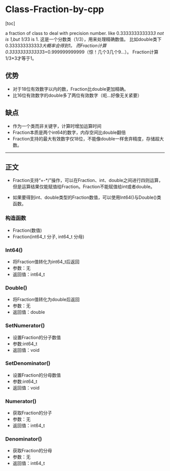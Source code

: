 # Class-Fraction-by-cpp

[toc]

a fraction of class to deal with precision number.
like 0.333333333333*3 not is 1,but 1/3*3 is 1.
这是一个分数类（1/3），用来处理精确数值。
比如double类下0.33333333333*3大概率会得到1。
而Fraction计算0.333333333333*3=0.999999999999（惊！几个3几个9...）。
Fraction计算1/3*3才等于1。

## 优势

- 对于18位有效数字以内的数，Fraction比double更加精确。
- 比16位有效数字的double多了两位有效数字（呃...好像无关紧要）

## 缺点

- 作为一个类而非关键字，计算时增加运算时间
- Fraction本质是两个int64的数字，内存空间比double翻倍
- Fraction支持的最大有效数字仅18位，不能像double一样舍弃精度，存储超大数。

---

## 正文

- Fraction支持“+-*/”操作，可以在Fraction、int、double之间进行四则运算，但是运算结果仅能赋值给Fraction。Fraction不能赋值给int或者double。

- 如果要得到int、double类型的Fraction数值，可以使用Int64()与Double()类函数。


### 构造函数
  - Fraction(数值)
  - Fraction(int64_t 分子, int64_t 分母)
  
### Int64()
- 将Fraction值转化为int64_t后返回
- 参数：无
- 返回值：int64_t

### Double()
- 将Fraction值转化为double后返回
- 参数：无
- 返回值：double

### SetNumerator()
- 设置Fraction的分子数值
- 参数:int64_t
- 返回值：void
  
### SetDenominator()
- 设置Fraction的分母数值
- 参数:int64_t
- 返回值：void

### Numerator()
- 获取Fraction的分子
- 参数：无
- 返回值：int64_t

### Denominator()
- 获取Fraction的分母
- 参数：无
- 返回值：int64_t